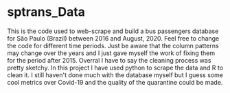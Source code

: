 # sptrans_Data

This is the code used to web-scrape and build a bus passengers database for São Paulo (Brazil) between 2016 and August, 2020. Feel free to change the code for different time periods. Just be aware that the column patterns may change over the years and I just gave myself the work of fixing them for the period after 2015. Overral I have to say the cleaning process was pretty sketchy. In this project I have used python to scrape the data and R to clean it. I still haven't done much with the database myself but I guess some cool metrics over Covid-19 and the quality of the quarantine could be made.
